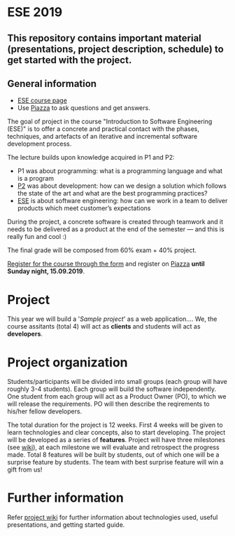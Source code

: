 # ESE 2019
This repository contains important material (presentations, project description, schedule) to get started with the project.
---

## General information

* [ESE course page](http://scg.unibe.ch/teaching/ese)
* Use <a href="https://piazza.com/unibe.ch/fall2019/ese2019/home">Piazza</a> to ask questions and get answers.

The goal of project in the course "Introduction to Software Engineering (ESE)" is to offer a concrete and practical contact with the phases, techniques, and artefacts of an iterative and incremental software development process.

The lecture builds upon knowledge acquired in P1 and P2:

* P1 was about programming: what is a programming language and what is a program
* [P2](http://scg.unibe.ch/teaching/p2) was about development: how can we design a solution which follows the state of the art and what are the best programming practices?
* [ESE](http://scg.unibe.ch/teaching/ese) is about software engineering: how can we work in a team to deliver products which meet customer’s expectations

During the project, a concrete software is created through teamwork and it needs to be delivered as a product at the end of the semester — and this is really fun and cool :)

The final grade will be composed from 60% exam + 40% project.

[Register for the course through the form](https://forms.gle/JmtD9HcxDU2q8fvKA) and register on [Piazza](https://piazza.com/) **until Sunday night, 15.09.2019**.

# Project 

This year we will build a '*Sample project*' as a web application.... We, the course assitants (total 4) will act as **clients** and students will act as **developers**. 

# Project organization

Students/participants will be divided into small groups (each group will have roughly 3-4 students). Each group will build the software independently. One student from each group will act as a Product Owner (PO), to which we will release the requirements. PO will then describe the reqirements to his/her fellow developers.

The total duration for the project is 12 weeks. First 4 weeks will be given to learn technologies and clear concepts, also to start developing. The project will be developed as a series of **features**. Project will have three milestones (see [wiki](https://github.com/scg-unibe-ch/ese2019/wiki)), at each milestone we will evaluate and retrospect the progress made. Total 8 features will be built by students, out of which one will be a surprise feature by students. The team with best surprise feature will win a gift from us!

# Further information
Refer [project wiki](https://github.com/scg-unibe-ch/ese2019/wiki) for further information about technologies used, useful presentations, and getting started guide.



